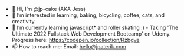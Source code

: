 - 👋 Hi, I’m @jp-cake (AKA Jess)
- 👀 I’m interested in learning, baking, bicycling, coffee, cats, and creativity.
- 🌱 I’m currently learning javascript* and roller skating :) 
      - Taking 'The Ultimate 2022 Fullstack Web Development Bootcamp' on Udemy. Progress here: https://codepen.io/collection/Rzbgve
- 📫 How to reach me:
      Email: hello@jpaterik.com

<!---
jp-cake/jp-cake is a ✨ special ✨ repository because its `README.md` (this file) appears on your GitHub profile.
You can click the Preview link to take a look at your changes.
--->
